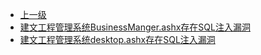 * [上一级](docs/wy876_poc/)
* [建文工程管理系统BusinessManger.ashx存在SQL注入漏洞](docs/wy876_poc/%E5%BB%BA%E6%96%87%E5%B7%A5%E7%A8%8B%E7%AE%A1%E7%90%86%E7%B3%BB%E7%BB%9F/%E5%BB%BA%E6%96%87%E5%B7%A5%E7%A8%8B%E7%AE%A1%E7%90%86%E7%B3%BB%E7%BB%9FBusinessManger.ashx%E5%AD%98%E5%9C%A8SQL%E6%B3%A8%E5%85%A5%E6%BC%8F%E6%B4%9E.md)
* [建文工程管理系统desktop.ashx存在SQL注入漏洞](docs/wy876_poc/%E5%BB%BA%E6%96%87%E5%B7%A5%E7%A8%8B%E7%AE%A1%E7%90%86%E7%B3%BB%E7%BB%9F/%E5%BB%BA%E6%96%87%E5%B7%A5%E7%A8%8B%E7%AE%A1%E7%90%86%E7%B3%BB%E7%BB%9Fdesktop.ashx%E5%AD%98%E5%9C%A8SQL%E6%B3%A8%E5%85%A5%E6%BC%8F%E6%B4%9E.md)
